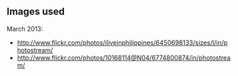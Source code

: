 Images used
-----------

March 2013:

- http://www.flickr.com/photos/iliveinphilippines/6450698133/sizes/l/in/photostream/
- http://www.flickr.com/photos/10168114@N04/6774800874/in/photostream/


